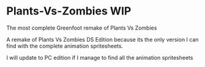 # Plants-Vs-Zombies WIP
The most complete Greenfoot remake of Plants Vs Zombies

A remake of Plants Vs Zombies DS Edition because its the only version I can find with the complete animation spritesheets. 

I will update to PC edition if I manage to find all the animation spritesheets
